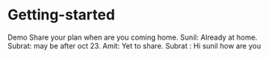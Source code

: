 # Getting-started
Demo
Share your plan when are you coming home.
Sunil: Already at home.
Subrat: may be after oct 23. 
Amit: Yet to share.
Subrat : Hi sunil how are you
